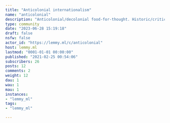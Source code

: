 ```yaml
---
title: "Anticolonial internationalism" 
name: "anticolonial"
description: "Anticolonial/decolonial food-for-thought. Historic/criticals perspectives on colonization and decolonization.Solidarity between all the peoples on Earth. Destroy all borders, fire to all colonial empires!"
type: community
date: "2023-06-28 15:19:18"
draft: false
nsfw: false
actor_id: "https://lemmy.ml/c/anticolonial"
host: lemmy.ml
lastmod: "0001-01-01 00:00:00"
published: "2021-02-25 00:54:06"
subscribers: 26
posts: 12
comments: 2
weight: 12
dau: 1
wau: 1
mau: 1
instances:
- "lemmy_ml"
tags: 
- "lemmy_ml"

---
```

